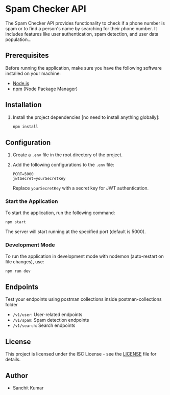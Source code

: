 # Spam Checker API

The Spam Checker API provides functionality to check if a phone number is spam or to find a person's name by searching for their phone number. It includes features like user authentication, spam detection, and user data population...

## Prerequisites

Before running the application, make sure you have the following software installed on your machine:

- [Node.js](https://nodejs.org/)
- [npm](https://www.npmjs.com/) (Node Package Manager)

## Installation

1. Install the project dependencies [no need to install anything globally]:

   ```bash
   npm install
   ```

## Configuration

1. Create a `.env` file in the root directory of the project.

2. Add the following configurations to the `.env` file:

   ```env
   PORT=5000
   jwtSecret=yourSecretKey
   ```

   Replace `yourSecretKey` with a secret key for JWT authentication.

### Start the Application

To start the application, run the following command:

```bash
npm start
```

The server will start running at the specified port (default is 5000).

### Development Mode

To run the application in development mode with nodemon (auto-restart on file changes), use:

```bash
npm run dev
```

## Endpoints

Test your endpoints using postman collections inside postman-collections folder

- `/v1/user`: User-related endpoints
- `/v1/spam`: Spam detection endpoints
- `/v1/search`: Search endpoints

## License

This project is licensed under the ISC License - see the [LICENSE](LICENSE) file for details.

## Author

- Sanchit Kumar
